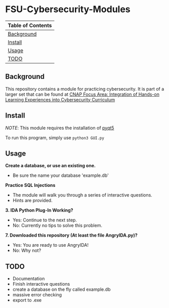 # FSU-Cybersecurity-Modules

| Table of Contents |
|-------------------|
|[Background](#background)|
|[Install](#install-tips)|
|[Usage](#usage)|
|[TODO](#todo)|   

## Background

This repository contains a module for practicing cybersecurity. It is part of a larger set that can be found at  [CNAP Focus Area: Integration of Hands-on Learning Experiences into Cybersecurity Curriculum](http://www.sait.fsu.edu/dod/dod.shtml)

 
## Install

*NOTE*: This module requires the installation of [pyqt5](http://pyqt.sourceforge.net/Docs/PyQt5/installation.html)

To run this program, simply use ```python3 GUI.py```
## Usage


**Create a database, or use an existing one.**
- Be sure the name your database 'example.db'


**Practice SQL Injections**
- The module will walk you through a series of interactive questions.
- Hints are provided.

**3. IDA Python Plug-In Working?**
- Yes: Continue to the next step.
- No: Currently no tips to solve this problem.


**7. Downloaded this repository (At least the file AngryIDA.py)?**
- Yes: You are ready to use AngryIDA!
- No: Why not?

## TODO

* Documentation
* Finish interactive questions
* create a database on the fly called example.db
* massive error checking
* export to .exe

